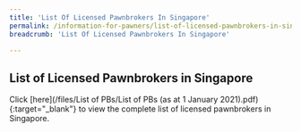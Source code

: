 ```yaml
---
title: 'List Of Licensed Pawnbrokers In Singapore'
permalink: /information-for-pawners/list-of-licensed-pawnbrokers-in-singapore/
breadcrumb: 'List Of Licensed Pawnbrokers In Singapore'

---
```



List of Licensed Pawnbrokers in Singapore
---
Click [here](/files/List of PBs/List of PBs (as at 1 January 2021).pdf){:target="_blank"} to view the complete list of licensed pawnbrokers in Singapore.
